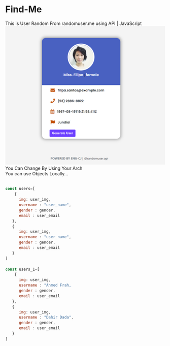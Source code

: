 # Find-Me
This is User  Random From randomuser.me  using API | JavaScript
![](thumb.PNG)<br>
You Can Change By Using Your Arch<br>
You can use Objects Locally...<br>


```javascript

const users=[
    {
      img: user_img,
      username : "user_name",
      gender : gender,
      email : user_email
   },
   {
      img: user_img,
      username : "user_name",
      gender : gender,
      email : user_email
   }
]

const users_1=[
    {
      img: user_img,
      username : "Ahmed Frah,
      gender : gender,
      email : user_email
   },
   {
      img: user_img,
      username : "Dahir Dada",
      gender : gender,
      email : user_email
   }
]
     
```
